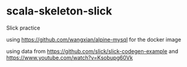 # scala-skeleton-slick
Slick practice

using https://github.com/wangxian/alpine-mysql for the docker image

using data from https://github.com/slick/slick-codegen-example
and
https://www.youtube.com/watch?v=Ksobupg60Vk
